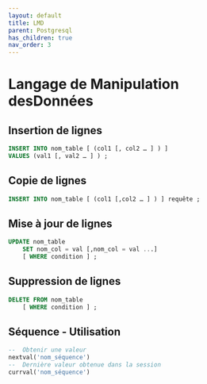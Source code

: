 ```yaml
---
layout: default
title: LMD
parent: Postgresql
has_children: true
nav_order: 3
---
```


# Langage de Manipulation desDonnées

## Insertion de lignes

```sql
INSERT INTO nom_table [ (col1 [, col2 … ] ) ]
VALUES (val1 [, val2 … ] ) ;
```

## Copie de lignes

```sql
INSERT INTO nom_table [ (col1 [,col2 … ] ) ] requête ;
```

## Mise à jour de lignes

```sql
UPDATE nom_table
    SET nom_col = val [,nom_col = val ...]
    [ WHERE condition ] ;
```

## Suppression de lignes

```sql
DELETE FROM nom_table
    [ WHERE condition ] ;
```

## Séquence - Utilisation

```sql
--  Obtenir une valeur
nextval('nom_séquence')
--  Dernière valeur obtenue dans la session
currval('nom_séquence')
```
